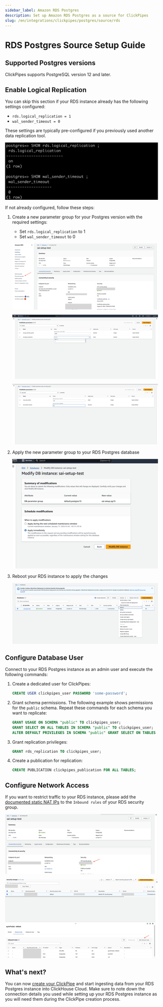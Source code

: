 ```yaml
---
sidebar_label: Amazon RDS Postgres
description: Set up Amazon RDS Postgres as a source for ClickPipes
slug: /en/integrations/clickpipes/postgres/source/rds
---
```


# RDS Postgres Source Setup Guide

## Supported Postgres versions

ClickPipes supports PostgreSQL version 12 and later.

## Enable Logical Replication

You can skip this section if your RDS instance already has the following settings configured:
- `rds.logical_replication = 1`
- `wal_sender_timeout = 0`

These settings are typically pre-configured if you previously used another data replication tool.

![Checking if logical replication is already enabled](./images/setup/logical_rep_already_configured.png)

If not already configured, follow these steps:

1. Create a new parameter group for your Postgres version with the required settings:
    - Set `rds.logical_replication` to 1
    - Set `wal_sender_timeout` to 0

    ![Where to find Parameter groups in RDS?](./images/setup/parameter_group_in_blade.png)

    ![Changing rds.logical_replication](./images/setup/change_rds_logical_replication.png)

    ![Changing wal_sender_timeout](./images/setup/change_wal_sender_timeout.png)

2. Apply the new parameter group to your RDS Postgres database

    ![Modifying RDS Postgres with new parameter group](./images/setup/modify_parameter_group.png)

3. Reboot your RDS instance to apply the changes

    ![Reboot RDS Postgres](./images/setup/reboot_rds.png)

## Configure Database User

Connect to your RDS Postgres instance as an admin user and execute the following commands:

1. Create a dedicated user for ClickPipes:

    ```sql
    CREATE USER clickpipes_user PASSWORD 'some-password';
    ```

2. Grant schema permissions. The following example shows permissions for the `public` schema. Repeat these commands for each schema you want to replicate:

    ```sql
    GRANT USAGE ON SCHEMA "public" TO clickpipes_user;
    GRANT SELECT ON ALL TABLES IN SCHEMA "public" TO clickpipes_user;
    ALTER DEFAULT PRIVILEGES IN SCHEMA "public" GRANT SELECT ON TABLES TO clickpipes_user;
    ```

3. Grant replication privileges:

    ```sql
    GRANT rds_replication TO clickpipes_user;
    ```

4. Create a publication for replication:

    ```sql
    CREATE PUBLICATION clickpipes_publication FOR ALL TABLES;
    ```


## Configure Network Access

If you want to restrict traffic to your RDS instance, please add the [documented static NAT IPs](../../index.md#list-of-static-ips) to the `Inbound rules` of your RDS security group.

![Where to find security group in RDS Postgres?](./images/setup/security_group_in_rds_postgres.png)

![Edit inbound rules for the above security group](./images/setup/edit_inbound_rules.png)


## What's next?

You can now [create your ClickPipe](../index.md) and start ingesting data from your RDS Postgres instance into ClickHouse Cloud.
Make sure to note down the connection details you used while setting up your RDS Postgres instance as you will need them during the ClickPipe creation process.